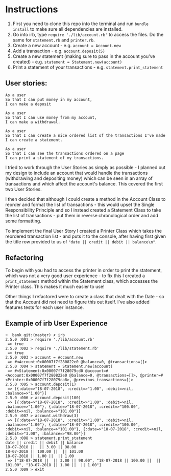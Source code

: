 # Instructions
1. First you need to clone this repo into the terminal and run `bundle install` to make sure all dependencies are installed.
2. Go into irb,  type `require './lib/account.rb'` to access the files. Do the same for `statement.rb` and `printer.rb`.
3. Create a new account - e.g. `account = Account.new`
4. Add a transaction - e.g. `account.deposit(5)`
5. Create a new statement (making sure to pass in the account you've created) - e.g. `statement = Statement.new(account)`
6. Print a statement of your transactions - e.g. `statement.print_statement`

## User stories:
```
As a user
So that I can put money in my account,
I can make a deposit
```

```
As a user
So that I can use money from my account,
I can make a withdrawal.
```

```
As a user
So that I can create a nice ordered list of the transactions I've made
I can create a statement.
```

```
As a user
So that I can see the transactions ordered on a page
I can print a statement of my transactions.
```
I tried to work through the User Stories as simply as possible - I planned out my design to include an account that would handle the transactions (withdrawing and depositing money) which can be seen in an array of transactions and which affect the account's balance. This covered the first two User Stories.

I then decided that although I could create a method in the Account Class to reorder and format the list of transactions - this would upset the Single Responsibility Principle and so I instead created a Statement Class to take the list of transactions - put them in reverse chronological order and add some formatting.

To implement the final User Story I created a Printer Class which takes the reordered transaction list - and puts it to the console, after having first given the title row provided to us of `"date || credit || debit || balance\n"`.

## Refactoring

To begin with you had to access the printer in order to print the statement, which was not a very good user experience - to fix this I created a `print_statement` method within the Statement class, which accesses the Printer class. This makes it much easier to use!

Other things I refactored were to create a class that dealt with the Date - so that the Account did not need to figure this out itself.  I've also added features tests for each user instance.

## Example of irb User Experience

```
➜  bank git:(master) ✗ irb
2.5.0 :001 > require './lib/account.rb'
 => true
2.5.0 :002 > require './lib/statement.rb'
 => true
2.5.0 :003 > account = Account.new
 => #<Account:0x00007f7f280822e0 @balance=0, @transactions=[]>
2.5.0 :004 > statement = Statement.new(account)
 => #<Statement:0x00007f7f28079cd0 @account=#<Account:0x00007f7f280822e0 @balance=0, @transactions=[]>, @printer=#<Printer:0x00007f7f28079ca8>, @previous_transactions=[]>
2.5.0 :005 > account.deposit(1)
 => [{:date=>"18-07-2018", :credit=>"1.00", :debit=>nil, :balance=>"1.00"}]
2.5.0 :006 > account.deposit(100)
 => [{:date=>"18-07-2018", :credit=>"1.00", :debit=>nil, :balance=>"1.00"}, {:date=>"18-07-2018", :credit=>"100.00", :debit=>nil, :balance=>"101.00"}]
2.5.0 :007 > account.withdraw(3)
 => [{:date=>"18-07-2018", :credit=>"1.00", :debit=>nil, :balance=>"1.00"}, {:date=>"18-07-2018", :credit=>"100.00", :debit=>nil, :balance=>"101.00"}, {:date=>"18-07-2018", :credit=>nil, :debit=>"3.00", :balance=>"98.00"}]
2.5.0 :008 > statement.print_statement
date || credit || debit || balance
18-07-2018 ||  || 3.00 || 98.00
18-07-2018 || 100.00 ||  || 101.00
18-07-2018 || 1.00 ||  || 1.00
 => ["18-07-2018 ||  || 3.00 || 98.00", "18-07-2018 || 100.00 ||  || 101.00", "18-07-2018 || 1.00 ||  || 1.00"]
2.5.0 :009 > exit
```
